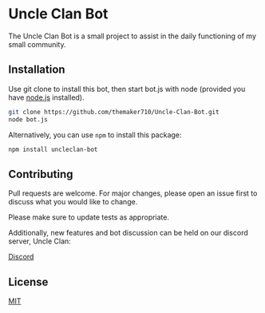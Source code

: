 # Uncle Clan Bot

The Uncle Clan Bot is a small project to assist in the daily functioning of my small community.

## Installation

Use git clone to install this bot, then start bot.js with node (provided you have [node.js](https://nodejs.org/en/) installed).

```bash
git clone https://github.com/themaker710/Uncle-Clan-Bot.git
node bot.js
```
Alternatively, you can use ```npm``` to install this package:

```bash
npm install uncleclan-bot
```
## Contributing
Pull requests are welcome. For major changes, please open an issue first to discuss what you would like to change.

Please make sure to update tests as appropriate.

Additionally, new features and bot discussion can be held on our discord server, Uncle Clan:

[Discord](https://discord.gg/rJcbauB/)

## License
[MIT](https://choosealicense.com/licenses/mit/)

